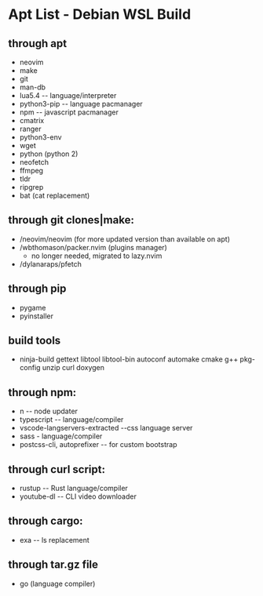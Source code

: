 # Apt List - Debian WSL Build

## through apt
  - neovim
  - make
  - git
  - man-db
  - lua5.4 -- language/interpreter
  - python3-pip  -- language pacmanager
  - npm -- javascript pacmanager
  - cmatrix
  - ranger
  - python3-env
  - wget
  - python (python 2)
  - neofetch
  - ffmpeg
  - tldr
  - ripgrep
  - bat (cat replacement)

## through git clones|make:
  - /neovim/neovim (for more updated version than available on apt)
  - /wbthomason/packer.nvim (plugins manager)
    - no longer needed, migrated to lazy.nvim
  - /dylanaraps/pfetch

## through pip
  - pygame
  - pyinstaller

## build tools
  - ninja-build gettext libtool libtool-bin autoconf automake cmake g++ pkg-config unzip curl doxygen

## through npm:
  - n -- node updater
  - typescript -- language/compiler
  - vscode-langservers-extracted --css language server
  - sass - language/compiler
  - postcss-cli, autoprefixer -- for custom bootstrap

## through curl script:
  - rustup -- Rust language/compiler
  - youtube-dl -- CLI video downloader

## through cargo:
  - exa -- ls replacement

## through tar.gz file
  - go (language compiler)
